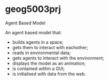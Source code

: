 # geog5003prj
Agent Based Model

An agent based model that:
- builds agents in a space;
- gets them to interact with eachother;
- reads in environmental data;
- gets agents to interact with the environment;
- displays the model as an animation;
- is contained within a GUI;
- is initialised with data from the web.
